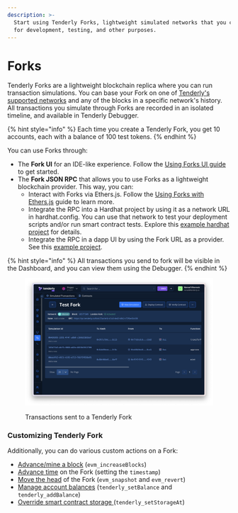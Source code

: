 ```yaml
---
description: >-
  Start using Tenderly Forks, lightweight simulated networks that you can use
  for development, testing, and other purposes.
---
```


# Forks

Tenderly Forks are a lightweight blockchain replica where you can run transaction simulations. You can base your Fork on one of [Tenderly's supported networks](../../supported-networks-and-languages.md) and any of the blocks in a specific network's history. All transactions you simulate through Forks are recorded in an isolated timeline, and available in Tenderly Debugger.

{% hint style="info" %}
Each time you create a Tenderly Fork, you get 10 accounts, each with a balance of 100 test tokens.
{% endhint %}

You can use Forks through:

* The **Fork UI** for an IDE-like experience. Follow the [Using Forks UI guide](using-forks-ui.md) to get started.
* The **Fork JSON RPC** that allows you to use Forks as a lightweight blockchain provider. This way, you can:
  * Interact with Forks via Ethers.js. Follow the [Using Forks with Ethers.js](using-forks-with-ethers.js.md) guide to learn more.
  * Integrate the RPC into a Hardhat project by using it as a network URL in hardhat.config. You can use that network to test your deployment scripts and/or run smart contract tests. Explore this [example hardhat project](https://github.com/Tenderly/tenderly-examples/tree/master/multisig-wallet) for details.
  * Integrate the RPC in a dapp UI by using the Fork URL as a provider. See this [example project](https://github.com/Tenderly/tenderly-examples/tree/master/multisig-ui-simulations).

{% hint style="info" %}
All transactions you send to fork will be visible in the Dashboard, and you can view them using the Debugger.
{% endhint %}

<figure><img src="../../.gitbook/assets/forks-page-0.png" alt=""><figcaption><p>Transactions sent to a Tenderly Fork</p></figcaption></figure>

### Customizing Tenderly Fork

Additionally, you can do various custom actions on a Fork:

* [Advance/mine a block](../reference/tenderly-fork-customization-via-api/how-to-advance-mine-the-block.md)  (`evm_increaseBlocks`)
* [Advance time](../reference/tenderly-fork-customization-via-api/how-to-advance-time-on-fork.md) on the Fork (setting the `timestamp`)
* [Move the head](../reference/tenderly-fork-customization-via-api/how-to-point-the-fork-to-a-specific-simulation.md) of the Fork (`evm_snapshot` and `evm_revert`)
* [Manage account balances](../reference/tenderly-fork-customization-via-api/how-to-manage-account-balances-in-tenderly-forks.md) (`tenderly_setBalance` and `tenderly_addBalance`)
* [Override smart contract storage ](../reference/tenderly-fork-customization-via-api/how-to-change-storage-values-on-a-fork.md)(`tenderly_setStorageAt`)&#x20;

###
